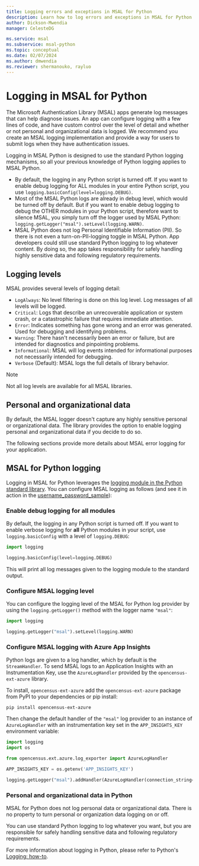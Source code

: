 ```yaml
---
title: Logging errors and exceptions in MSAL for Python
description: Learn how to log errors and exceptions in MSAL for Python
author: Dickson-Mwendia
manager: CelesteDG

ms.service: msal
ms.subservice: msal-python
ms.topic: conceptual
ms.date: 02/07/2024
ms.author: dmwendia
ms.reviewer: shermanouko, rayluo
---
```


# Logging in MSAL for Python

The Microsoft Authentication Library (MSAL) apps generate log messages that can help diagnose issues. An app can configure logging with a few lines of code, and have custom control over the level of detail and whether or not personal and organizational data is logged. We recommend you create an MSAL logging implementation and provide a way for users to submit logs when they have authentication issues.

Logging in MSAL Python is designed to use the standard Python logging mechanisms, so all your previous knowledge of Python logging applies to MSAL Python.

* By default, the logging in any Python script is turned off. If you want to enable debug logging for ALL modules in your entire Python script, you use `logging.basicConfig(level=logging.DEBUG)`.
* Most of the MSAL Python logs are already in debug level, which would be turned off by default. But if you want to enable debug logging to debug the OTHER modules in your Python script, therefore want to silence MSAL, you simply turn off the logger used by MSAL Python: `logging.getLogger("msal").setLevel(logging.WARN)`.
* MSAL Python does not log Personal Identifiable Information (PII). So there is not even a turn-on-PII-logging toggle in MSAL Python. App developers could still use standard Python logging to log whatever content. By doing so, the app takes responsibility for safely handling highly sensitive data and following regulatory requirements.


## Logging levels

MSAL provides several levels of logging detail:

- `LogAlways`: No level filtering is done on this log level. Log messages of all levels will be logged.
- `Critical`: Logs that describe an unrecoverable application or system crash, or a catastrophic failure that requires immediate attention.
- `Error`: Indicates something has gone wrong and an error was generated. Used for debugging and identifying problems.
- `Warning`: There hasn't necessarily been an error or failure, but are intended for diagnostics and pinpointing problems.
- `Informational`: MSAL will log events intended for informational purposes not necessarily intended for debugging.
- `Verbose` (Default): MSAL logs the full details of library behavior.

> [!NOTE]
> Not all log levels are available for all MSAL libraries.

## Personal and organizational data

By default, the MSAL logger doesn't capture any highly sensitive personal or organizational data. The library provides the option to enable logging personal and organizational data if you decide to do so.

The following sections provide more details about MSAL error logging for your application.

## MSAL for Python logging

Logging in MSAL for Python leverages the [logging module in the Python standard library](https://docs.python.org/3/library/logging.html). You can configure MSAL logging as follows (and see it in action in the [username_password_sample](https://github.com/AzureAD/microsoft-authentication-library-for-python/blob/1.0.0/sample/username_password_sample.py#L31L32)):

### Enable debug logging for all modules

By default, the logging in any Python script is turned off. If you want to enable verbose logging for **all** Python modules in your script, use `logging.basicConfig` with a level of `logging.DEBUG`:

```python
import logging

logging.basicConfig(level=logging.DEBUG)
```

This will print all log messages given to the logging module to the standard output.

### Configure MSAL logging level

You can configure the logging level of the MSAL for Python log provider by using the `logging.getLogger()` method with the logger name `"msal"`:

```python
import logging

logging.getLogger("msal").setLevel(logging.WARN)
```

### Configure MSAL logging with Azure App Insights

Python logs are given to a log handler, which by default is the `StreamHandler`. To send MSAL logs to an Application Insights with an Instrumentation Key, use the `AzureLogHandler` provided by the `opencensus-ext-azure` library.

To install, `opencensus-ext-azure` add the `opencensus-ext-azure` package from PyPI to your dependencies or pip install:

```console
pip install opencensus-ext-azure
```

Then change the default handler of the `"msal"` log provider to an instance of `AzureLogHandler` with an instrumentation key set in the `APP_INSIGHTS_KEY` environment variable:

```python
import logging
import os

from opencensus.ext.azure.log_exporter import AzureLogHandler

APP_INSIGHTS_KEY = os.getenv('APP_INSIGHTS_KEY')

logging.getLogger("msal").addHandler(AzureLogHandler(connection_string='InstrumentationKey={0}'.format(APP_INSIGHTS_KEY)))
```

### Personal and organizational data in Python

MSAL for Python does not log personal data or organizational data. There is no property to turn personal or organization data logging on or off.

You can use standard Python logging to log whatever you want, but you are responsible for safely handling sensitive data and following regulatory requirements.

For more information about logging in Python, please refer to Python's  [Logging: how-to](https://docs.python.org/3/howto/logging.html#logging-basic-tutorial).